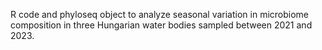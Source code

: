 R code and phyloseq object to analyze seasonal variation in microbiome composition in three Hungarian water bodies sampled between 2021 and 2023.
